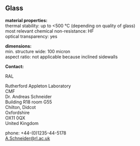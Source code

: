 ## Glass

__material properties:__  	
thermal stability: up to <500 °C (depending on quality of glass)  
most relevant chemical non-resistance:	HF  
optical transparency:	yes  
	
__dimensions:__	  
min. structure wide:	100 micron  
aspect ratio:	not applicable because inclined sidewalls
<!--break-->
__Contact:__

RAL

Rutherford Appleton Laboratory  
CMF   
Dr. Andreas Schneider  
Building R18 room G55   
Chilton, Didcot  
Oxfordshire   
OX11 0QX   
United Kingdom  

phone: +44-(0)1235-44-5178  
A.Schneider@rl.ac.uk